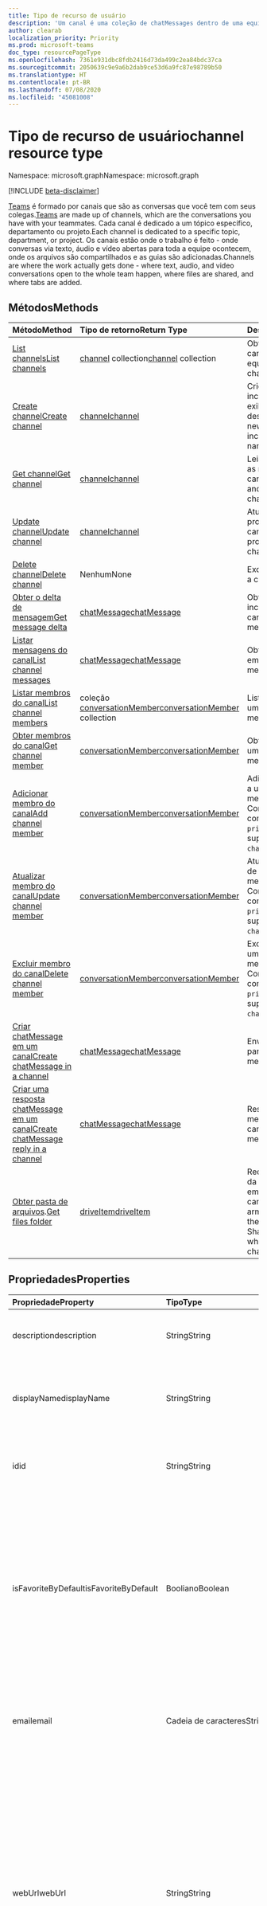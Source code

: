 ```yaml
---
title: Tipo de recurso de usuário
description: 'Um canal é uma coleção de chatMessages dentro de uma equipe. '
author: clearab
localization_priority: Priority
ms.prod: microsoft-teams
doc_type: resourcePageType
ms.openlocfilehash: 7361e931dbc8fdb2416d73da499c2ea84bdc37ca
ms.sourcegitcommit: 2050639c9e9a6b2dab9ce53d6a9fc87e98789b50
ms.translationtype: HT
ms.contentlocale: pt-BR
ms.lasthandoff: 07/08/2020
ms.locfileid: "45081008"
---
```

# <a name="channel-resource-type"></a><span data-ttu-id="ad031-103">Tipo de recurso de usuário</span><span class="sxs-lookup"><span data-stu-id="ad031-103">channel resource type</span></span>

<span data-ttu-id="ad031-104">Namespace: microsoft.graph</span><span class="sxs-lookup"><span data-stu-id="ad031-104">Namespace: microsoft.graph</span></span>

[!INCLUDE [beta-disclaimer](../../includes/beta-disclaimer.md)]

<span data-ttu-id="ad031-105">[Teams](../resources/team.md) é formado por canais que são as conversas que você tem com seus colegas.</span><span class="sxs-lookup"><span data-stu-id="ad031-105">[Teams](../resources/team.md) are made up of channels, which are the conversations you have with your teammates.</span></span> <span data-ttu-id="ad031-106">Cada canal é dedicado a um tópico específico, departamento ou projeto.</span><span class="sxs-lookup"><span data-stu-id="ad031-106">Each channel is dedicated to a specific topic, department, or project.</span></span> <span data-ttu-id="ad031-107">Os canais estão onde o trabalho é feito - onde conversas via texto, áudio e vídeo abertas para toda a equipe ocontecem, onde os arquivos são compartilhados e as guias são adicionadas.</span><span class="sxs-lookup"><span data-stu-id="ad031-107">Channels are where the work actually gets done - where text, audio, and video conversations open to the whole team happen, where files are shared, and where tabs are added.</span></span>

## <a name="methods"></a><span data-ttu-id="ad031-108">Métodos</span><span class="sxs-lookup"><span data-stu-id="ad031-108">Methods</span></span>

| <span data-ttu-id="ad031-109">Método</span><span class="sxs-lookup"><span data-stu-id="ad031-109">Method</span></span>       | <span data-ttu-id="ad031-110">Tipo de retorno</span><span class="sxs-lookup"><span data-stu-id="ad031-110">Return Type</span></span>  |<span data-ttu-id="ad031-111">Descrição</span><span class="sxs-lookup"><span data-stu-id="ad031-111">Description</span></span>|
|:---------------|:--------|:----------|
|[<span data-ttu-id="ad031-112">List channels</span><span class="sxs-lookup"><span data-stu-id="ad031-112">List channels</span></span>](../api/channel-list.md) | <span data-ttu-id="ad031-113">[channel](channel.md) collection</span><span class="sxs-lookup"><span data-stu-id="ad031-113">[channel](channel.md) collection</span></span> | <span data-ttu-id="ad031-114">Obtenha a lista de canais nessa equipe.</span><span class="sxs-lookup"><span data-stu-id="ad031-114">Get the list of channels in this team.</span></span>|
|[<span data-ttu-id="ad031-115">Create channel</span><span class="sxs-lookup"><span data-stu-id="ad031-115">Create channel</span></span>](../api/channel-post.md) | [<span data-ttu-id="ad031-116">channel</span><span class="sxs-lookup"><span data-stu-id="ad031-116">channel</span></span>](channel.md) | <span data-ttu-id="ad031-117">Crie um novo canal ao incluir o nome de exibição e a descrição.</span><span class="sxs-lookup"><span data-stu-id="ad031-117">Create a new channel by including the display name and description.</span></span>|
|[<span data-ttu-id="ad031-118">Get channel</span><span class="sxs-lookup"><span data-stu-id="ad031-118">Get channel</span></span>](../api/channel-get.md) | [<span data-ttu-id="ad031-119">channel</span><span class="sxs-lookup"><span data-stu-id="ad031-119">channel</span></span>](channel.md) | <span data-ttu-id="ad031-120">Leia as propriedades e as relações do canal.</span><span class="sxs-lookup"><span data-stu-id="ad031-120">Read properties and relationships of the channel.</span></span>|
|[<span data-ttu-id="ad031-121">Update channel</span><span class="sxs-lookup"><span data-stu-id="ad031-121">Update channel</span></span>](../api/channel-patch.md) | [<span data-ttu-id="ad031-122">channel</span><span class="sxs-lookup"><span data-stu-id="ad031-122">channel</span></span>](channel.md) | <span data-ttu-id="ad031-123">Atualize as propriedades do canal.</span><span class="sxs-lookup"><span data-stu-id="ad031-123">Update properties of the channel.</span></span>|
|[<span data-ttu-id="ad031-124">Delete channel</span><span class="sxs-lookup"><span data-stu-id="ad031-124">Delete channel</span></span>](../api/channel-delete.md) | <span data-ttu-id="ad031-125">Nenhum</span><span class="sxs-lookup"><span data-stu-id="ad031-125">None</span></span> | <span data-ttu-id="ad031-126">Exclua um canal.</span><span class="sxs-lookup"><span data-stu-id="ad031-126">Delete a channel.</span></span>|
|[<span data-ttu-id="ad031-127">Obter o delta de mensagem</span><span class="sxs-lookup"><span data-stu-id="ad031-127">Get message delta</span></span>](../api/chatmessage-delta.md)  | [<span data-ttu-id="ad031-128">chatMessage</span><span class="sxs-lookup"><span data-stu-id="ad031-128">chatMessage</span></span>](../resources/chatmessage.md) | <span data-ttu-id="ad031-129">Obtenha mensagens incrementais em um canal.</span><span class="sxs-lookup"><span data-stu-id="ad031-129">Get incremental messages in a channel.</span></span> |
|[<span data-ttu-id="ad031-130">Listar mensagens do canal</span><span class="sxs-lookup"><span data-stu-id="ad031-130">List channel messages</span></span>](../api/channel-list-messages.md)  | [<span data-ttu-id="ad031-131">chatMessage</span><span class="sxs-lookup"><span data-stu-id="ad031-131">chatMessage</span></span>](../resources/chatmessage.md) | <span data-ttu-id="ad031-132">Obtenha mensagens em um canal.</span><span class="sxs-lookup"><span data-stu-id="ad031-132">Get messages in a channel</span></span> |
|[<span data-ttu-id="ad031-133">Listar membros do canal</span><span class="sxs-lookup"><span data-stu-id="ad031-133">List channel members</span></span>](../api/conversationmember-list.md)| <span data-ttu-id="ad031-134">coleção [conversationMember](conversationmember.md)</span><span class="sxs-lookup"><span data-stu-id="ad031-134">[conversationMember](conversationmember.md) collection</span></span>| <span data-ttu-id="ad031-135">Liste os membros de um canal.</span><span class="sxs-lookup"><span data-stu-id="ad031-135">List the members of a channel.</span></span> |
|[<span data-ttu-id="ad031-136">Obter membros do canal</span><span class="sxs-lookup"><span data-stu-id="ad031-136">Get channel member</span></span>](../api/conversationmember-get.md)| [<span data-ttu-id="ad031-137">conversationMember</span><span class="sxs-lookup"><span data-stu-id="ad031-137">conversationMember</span></span>](conversationmember.md)| <span data-ttu-id="ad031-138">Obter um membro de um canal.</span><span class="sxs-lookup"><span data-stu-id="ad031-138">Get a member of a channel.</span></span> |
|[<span data-ttu-id="ad031-139">Adicionar membro do canal</span><span class="sxs-lookup"><span data-stu-id="ad031-139">Add channel member</span></span>](../api/conversationmember-add.md) | [<span data-ttu-id="ad031-140">conversationMember</span><span class="sxs-lookup"><span data-stu-id="ad031-140">conversationMember</span></span>](conversationmember.md)| <span data-ttu-id="ad031-141">Adicionar um membro a um canal.</span><span class="sxs-lookup"><span data-stu-id="ad031-141">Add a member to a channel.</span></span> <span data-ttu-id="ad031-142">Compatível apenas com o `channelType` de `private`.</span><span class="sxs-lookup"><span data-stu-id="ad031-142">Only supported for `channelType` of `private`.</span></span>|
|[<span data-ttu-id="ad031-143">Atualizar membro do canal</span><span class="sxs-lookup"><span data-stu-id="ad031-143">Update channel member</span></span>](../api/conversationmember-update.md) | [<span data-ttu-id="ad031-144">conversationMember</span><span class="sxs-lookup"><span data-stu-id="ad031-144">conversationMember</span></span>](conversationmember.md)| <span data-ttu-id="ad031-145">Atualizar um membro de um canal.</span><span class="sxs-lookup"><span data-stu-id="ad031-145">Update a member of a channel.</span></span> <span data-ttu-id="ad031-146">Compatível apenas com o `channelType` de `private`.</span><span class="sxs-lookup"><span data-stu-id="ad031-146">Only supported for `channelType` of `private`.</span></span>|
|[<span data-ttu-id="ad031-147">Excluir membro do canal</span><span class="sxs-lookup"><span data-stu-id="ad031-147">Delete channel member</span></span>](../api/conversationmember-delete.md) | [<span data-ttu-id="ad031-148">conversationMember</span><span class="sxs-lookup"><span data-stu-id="ad031-148">conversationMember</span></span>](conversationmember.md)| <span data-ttu-id="ad031-149">Excluir um membro de um canal.</span><span class="sxs-lookup"><span data-stu-id="ad031-149">Delete a member of a channel.</span></span> <span data-ttu-id="ad031-150">Compatível apenas com o `channelType` de `private`.</span><span class="sxs-lookup"><span data-stu-id="ad031-150">Only supported for `channelType` of `private`.</span></span>|
|[<span data-ttu-id="ad031-151">Criar chatMessage em um canal</span><span class="sxs-lookup"><span data-stu-id="ad031-151">Create chatMessage in a channel</span></span>](../api/channel-post-messages.md) | [<span data-ttu-id="ad031-152">chatMessage</span><span class="sxs-lookup"><span data-stu-id="ad031-152">chatMessage</span></span>](../resources/chatmessage.md) | <span data-ttu-id="ad031-153">Envie uma mensagem para um canal.</span><span class="sxs-lookup"><span data-stu-id="ad031-153">Send a message to a channel.</span></span> |
|[<span data-ttu-id="ad031-154">Criar uma resposta chatMessage em um canal</span><span class="sxs-lookup"><span data-stu-id="ad031-154">Create chatMessage reply in a channel</span></span>](../api/channel-post-messagereply.md) | [<span data-ttu-id="ad031-155">chatMessage</span><span class="sxs-lookup"><span data-stu-id="ad031-155">chatMessage</span></span>](../resources/chatmessage.md) | <span data-ttu-id="ad031-156">Responda a uma mensagem em um canal.</span><span class="sxs-lookup"><span data-stu-id="ad031-156">Reply to a message in a channel.</span></span>|
|<span data-ttu-id="ad031-157">[Obter pasta de arquivos](../api/driveitem-get.md).</span><span class="sxs-lookup"><span data-stu-id="ad031-157">[Get files folder](../api/driveitem-get.md)</span></span>| [<span data-ttu-id="ad031-158">driveItem</span><span class="sxs-lookup"><span data-stu-id="ad031-158">driveItem</span></span>](driveitem.md) | <span data-ttu-id="ad031-159">Recupera os detalhes da pasta do SharePoint em que os arquivos do canal estão armazenados.</span><span class="sxs-lookup"><span data-stu-id="ad031-159">Retrieves the details of the SharePoint folder where the files for the channel are stored.</span></span> |

## <a name="properties"></a><span data-ttu-id="ad031-160">Propriedades</span><span class="sxs-lookup"><span data-stu-id="ad031-160">Properties</span></span>

| <span data-ttu-id="ad031-161">Propriedade</span><span class="sxs-lookup"><span data-stu-id="ad031-161">Property</span></span>   | <span data-ttu-id="ad031-162">Tipo</span><span class="sxs-lookup"><span data-stu-id="ad031-162">Type</span></span> |<span data-ttu-id="ad031-163">Descrição</span><span class="sxs-lookup"><span data-stu-id="ad031-163">Description</span></span>|
|:---------------|:--------|:----------|
|<span data-ttu-id="ad031-164">description</span><span class="sxs-lookup"><span data-stu-id="ad031-164">description</span></span>|<span data-ttu-id="ad031-165">String</span><span class="sxs-lookup"><span data-stu-id="ad031-165">String</span></span>|<span data-ttu-id="ad031-166">Descrição textual opcional do canal.</span><span class="sxs-lookup"><span data-stu-id="ad031-166">Optional textual description for the channel.</span></span>|
|<span data-ttu-id="ad031-167">displayName</span><span class="sxs-lookup"><span data-stu-id="ad031-167">displayName</span></span>|<span data-ttu-id="ad031-168">String</span><span class="sxs-lookup"><span data-stu-id="ad031-168">String</span></span>|<span data-ttu-id="ad031-169">Nome do canal como ele aparecerá ao usuário no Microsoft Teams.</span><span class="sxs-lookup"><span data-stu-id="ad031-169">Channel name as it will appear to the user in Microsoft Teams.</span></span>|
|<span data-ttu-id="ad031-170">id</span><span class="sxs-lookup"><span data-stu-id="ad031-170">id</span></span>|<span data-ttu-id="ad031-171">String</span><span class="sxs-lookup"><span data-stu-id="ad031-171">String</span></span>|<span data-ttu-id="ad031-172">O identificador exclusivo do canal.</span><span class="sxs-lookup"><span data-stu-id="ad031-172">The channel's unique identifier.</span></span> <span data-ttu-id="ad031-173">Somente leitura.</span><span class="sxs-lookup"><span data-stu-id="ad031-173">Read-only.</span></span>|
|<span data-ttu-id="ad031-174">isFavoriteByDefault</span><span class="sxs-lookup"><span data-stu-id="ad031-174">isFavoriteByDefault</span></span>|<span data-ttu-id="ad031-175">Booliano</span><span class="sxs-lookup"><span data-stu-id="ad031-175">Boolean</span></span>|<span data-ttu-id="ad031-176">Indica se o canal deve automaticamente ser marcado como “favorito” para todos os membros da equipe.</span><span class="sxs-lookup"><span data-stu-id="ad031-176">Indicates whether the channel should automatically be marked 'favorite' for all members of the team.</span></span> <span data-ttu-id="ad031-177">Só pode ser definida por programação com [Criar equipe](../api/team-post.md).</span><span class="sxs-lookup"><span data-stu-id="ad031-177">Can only be set programmatically with [Create team](../api/team-post.md).</span></span> <span data-ttu-id="ad031-178">Padrão: `false`.</span><span class="sxs-lookup"><span data-stu-id="ad031-178">Default: `false`.</span></span>|
|<span data-ttu-id="ad031-179">email</span><span class="sxs-lookup"><span data-stu-id="ad031-179">email</span></span>|<span data-ttu-id="ad031-180">Cadeia de caracteres</span><span class="sxs-lookup"><span data-stu-id="ad031-180">String</span></span>| <span data-ttu-id="ad031-181">O endereço de email para enviar mensagens ao canal.</span><span class="sxs-lookup"><span data-stu-id="ad031-181">The email address for sending messages to the channel.</span></span> <span data-ttu-id="ad031-182">Somente leitura.</span><span class="sxs-lookup"><span data-stu-id="ad031-182">Read-only.</span></span>|
|<span data-ttu-id="ad031-183">webUrl</span><span class="sxs-lookup"><span data-stu-id="ad031-183">webUrl</span></span>|<span data-ttu-id="ad031-184">String</span><span class="sxs-lookup"><span data-stu-id="ad031-184">String</span></span>|<span data-ttu-id="ad031-185">Um hiperlink que navegará até o canal no Microsoft Teams.</span><span class="sxs-lookup"><span data-stu-id="ad031-185">A hyperlink that will go to the channel in Microsoft Teams.</span></span> <span data-ttu-id="ad031-186">Essa é a URL que você recebe ao clicar com o botão direito do mouse em um canal Microsoft Teams e selecionar Obter o link para o canal.</span><span class="sxs-lookup"><span data-stu-id="ad031-186">This is the URL that you get when you right-click a channel in Microsoft Teams and select Get link to channel.</span></span> <span data-ttu-id="ad031-187">Essa URL deve ser tratada como um blob opaco e não analisado.</span><span class="sxs-lookup"><span data-stu-id="ad031-187">This URL should be treated as an opaque blob, and not parsed.</span></span> <span data-ttu-id="ad031-188">Somente leitura.</span><span class="sxs-lookup"><span data-stu-id="ad031-188">Read-only.</span></span>|
|<span data-ttu-id="ad031-189">membershipType</span><span class="sxs-lookup"><span data-stu-id="ad031-189">membershipType</span></span>|[<span data-ttu-id="ad031-190">channelMembershipType</span><span class="sxs-lookup"><span data-stu-id="ad031-190">channelMembershipType</span></span>](../resources/enums.md#channelmembershiptype-values)|<span data-ttu-id="ad031-191">O tipo do canal.</span><span class="sxs-lookup"><span data-stu-id="ad031-191">The type of the channel.</span></span> <span data-ttu-id="ad031-192">Pode ser definido durante a criação e não pode ser alterado.</span><span class="sxs-lookup"><span data-stu-id="ad031-192">Can be set during creation and cannot be changed.</span></span> <span data-ttu-id="ad031-193">Padrão: standard.</span><span class="sxs-lookup"><span data-stu-id="ad031-193">Default: standard.</span></span>|

## <a name="relationships"></a><span data-ttu-id="ad031-194">Relações</span><span class="sxs-lookup"><span data-stu-id="ad031-194">Relationships</span></span>

| <span data-ttu-id="ad031-195">Relação</span><span class="sxs-lookup"><span data-stu-id="ad031-195">Relationship</span></span> | <span data-ttu-id="ad031-196">Tipo</span><span class="sxs-lookup"><span data-stu-id="ad031-196">Type</span></span> |<span data-ttu-id="ad031-197">Descrição</span><span class="sxs-lookup"><span data-stu-id="ad031-197">Description</span></span>|
|:---------------|:--------|:----------|
|<span data-ttu-id="ad031-198">messages</span><span class="sxs-lookup"><span data-stu-id="ad031-198">messages</span></span>|<span data-ttu-id="ad031-199">[chatMessage](chatmessage.md) collection</span><span class="sxs-lookup"><span data-stu-id="ad031-199">[chatMessage](chatmessage.md) collection</span></span>|<span data-ttu-id="ad031-200">Uma coleção de todas as mensagens do canal.</span><span class="sxs-lookup"><span data-stu-id="ad031-200">A collection of all the messages in the channel.</span></span> <span data-ttu-id="ad031-201">Uma propriedade de navegação.</span><span class="sxs-lookup"><span data-stu-id="ad031-201">A navigation property.</span></span> <span data-ttu-id="ad031-202">Anulável.</span><span class="sxs-lookup"><span data-stu-id="ad031-202">Nullable.</span></span>|
|<span data-ttu-id="ad031-203">guias</span><span class="sxs-lookup"><span data-stu-id="ad031-203">tabs</span></span>|<span data-ttu-id="ad031-204">[teamsTab](../resources/teamstab.md) collection</span><span class="sxs-lookup"><span data-stu-id="ad031-204">[teamsTab](../resources/teamstab.md) collection</span></span>|<span data-ttu-id="ad031-205">Uma coleção de todas as guias do canal.</span><span class="sxs-lookup"><span data-stu-id="ad031-205">A collection of all the tabs in the channel.</span></span> <span data-ttu-id="ad031-206">Uma propriedade de navegação.</span><span class="sxs-lookup"><span data-stu-id="ad031-206">A navigation property.</span></span>|
|<span data-ttu-id="ad031-207">membros</span><span class="sxs-lookup"><span data-stu-id="ad031-207">members</span></span>|<span data-ttu-id="ad031-208">coleção [conversationMember](conversationmember.md)</span><span class="sxs-lookup"><span data-stu-id="ad031-208">[conversationMember](conversationmember.md) collection</span></span>|<span data-ttu-id="ad031-209">Uma coleção de registros de associação ligados ao canal.</span><span class="sxs-lookup"><span data-stu-id="ad031-209">A collection of membership records associated with the channel.</span></span>|
|[<span data-ttu-id="ad031-210">filesFolder</span><span class="sxs-lookup"><span data-stu-id="ad031-210">filesFolder</span></span>](../api/channel-get-filesfolder.md)|[<span data-ttu-id="ad031-211">driveItem</span><span class="sxs-lookup"><span data-stu-id="ad031-211">driveItem</span></span>](driveitem.md)|<span data-ttu-id="ad031-212">Metadados para o local em que os arquivos do canal estão armazenados.</span><span class="sxs-lookup"><span data-stu-id="ad031-212">Metadata for the location where the channel's files are stored.</span></span>|

## <a name="json-representation"></a><span data-ttu-id="ad031-213">Representação JSON</span><span class="sxs-lookup"><span data-stu-id="ad031-213">JSON representation</span></span>

<span data-ttu-id="ad031-214">Veja a seguir uma representação JSON do recurso.</span><span class="sxs-lookup"><span data-stu-id="ad031-214">The following is a JSON representation of the resource.</span></span>

<!-- {
  "blockType": "resource",
  "optionalProperties": [
    "messages"
  ],
  "keyProperty": "id",
  "@odata.type": "microsoft.graph.channel"
}-->

```json
{
  "description": "string",
  "displayName": "string",
  "id": "string (identifier)",
  "isFavoriteByDefault": true,
  "email": "string",
  "webUrl": "string",
  "membershipType": "channelMembershipType"
}
```

<!-- uuid: 8fcb5dbc-d5aa-4681-8e31-b001d5168d79
2015-10-25 14:57:30 UTC -->
<!--
{
  "type": "#page.annotation",
  "description": "channel resource",
  "keywords": "",
  "section": "documentation",
  "tocPath": "",
  "suppressions": []
}
-->
